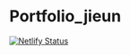 # Portfolio_jieun
[![Netlify Status](https://api.netlify.com/api/v1/badges/95452da9-4ff0-4be2-ae49-7c4c47492542/deploy-status)](https://app.netlify.com/sites/marvelous-taiyaki-ce9c54/deploys)
